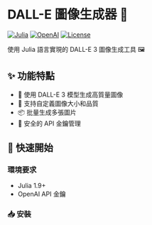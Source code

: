 # DALL-E 圖像生成器 🎨

[![Julia](https://img.shields.io/badge/Julia-9558B2?style=for-the-badge&logo=julia&logoColor=white)](https://julialang.org/)
[![OpenAI](https://img.shields.io/badge/OpenAI-412991?style=for-the-badge&logo=openai&logoColor=white)](https://openai.com/)
[![License](https://img.shields.io/badge/License-MIT-green.svg)](LICENSE)

使用 Julia 語言實現的 DALL-E 3 圖像生成工具 🖼️

## ✨ 功能特點

- 🎯 使用 DALL-E 3 模型生成高質量圖像
- 🔧 支持自定義圖像大小和品質
- 📦 批量生成多張圖片
- 🔑 安全的 API 金鑰管理

## 🚀 快速開始

### 環境要求

- Julia 1.9+
- OpenAI API 金鑰

### 📥 安裝 